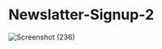 # Newslatter-Signup-2
![Screenshot (236)](https://github.com/ChandraPrakash24/NewsLetter/assets/107044253/ccab3037-959a-4267-98dd-e253d1bec7a0)
